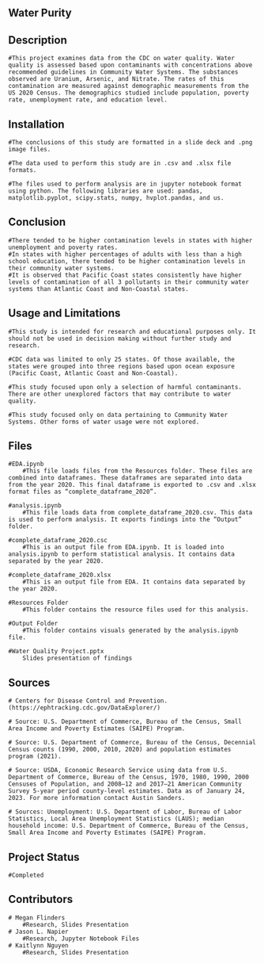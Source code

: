## Water Purity

## Description
	#This project examines data from the CDC on water quality. Water quality is assessed based upon contaminants with concentrations above recommended guidelines in Community Water Systems. The substances observed are Uranium, Arsenic, and Nitrate. The rates of this contamination are measured against demographic measurements from the US 2020 Census. The demographics studied include population, poverty rate, unemployment rate, and education level.

## Installation
	#The conclusions of this study are formatted in a slide deck and .png image files.
	
    #The data used to perform this study are in .csv and .xlsx file formats.
	
    #The files used to perform analysis are in jupyter notebook format using python. The following libraries are used: pandas, matplotlib.pyplot, scipy.stats, numpy, hvplot.pandas, and us.

## Conclusion
    #There tended to be higher contamination levels in states with higher unemployment and poverty rates.
    #In states with higher percentages of adults with less than a high school education, there tended to be higher contamination levels in their community water systems.
    #It is observed that Pacific Coast states consistently have higher levels of contamination of all 3 pollutants in their community water systems than Atlantic Coast and Non-Coastal states.

## Usage and Limitations
	#This study is intended for research and educational purposes only. It should not be used in decision making without further study and research.
	
    #CDC data was limited to only 25 states. Of those available, the states were grouped into three regions based upon ocean exposure (Pacific Coast, Atlantic Coast and Non-Coastal).
	
    #This study focused upon only a selection of harmful contaminants. There are other unexplored factors that may contribute to water quality.
	
    #This study focused only on data pertaining to Community Water Systems. Other forms of water usage were not explored.

## Files
	#EDA.ipynb
		#This file loads files from the Resources folder. These files are combined into dataframes. These dataframes are separated into data from the year 2020. This final dataframe is exported to .csv and .xlsx format files as “complete_dataframe_2020”.

	#analysis.ipynb
	    #This file loads data from complete_dataframe_2020.csv. This data is used to perform analysis. It exports findings into the “Output” folder.

    #complete_dataframe_2020.csc
	    #This is an output file from EDA.ipynb. It is loaded into analysis.ipynb to perform statistical analysis. It contains data separated by the year 2020.

    #complete_dataframe_2020.xlsx
	    #This is an output file from EDA. It contains data separated by the year 2020.

    #Resources Folder
		#This folder contains the resource files used for this analysis.

    #Output Folder
		#This folder contains visuals generated by the analysis.ipynb file.

	#Water Quality Project.pptx
		Slides presentation of findings 
        
## Sources
	# Centers for Disease Control and Prevention. (https://ephtracking.cdc.gov/DataExplorer/)
	
    # Source: U.S. Department of Commerce, Bureau of the Census, Small Area Income and Poverty Estimates (SAIPE) Program. 
	
    # Source: U.S. Department of Commerce, Bureau of the Census, Decennial Census counts (1990, 2000, 2010, 2020) and population estimates program (2021).
	
    # Source: USDA, Economic Research Service using data from U.S. Department of Commerce, Bureau of the Census, 1970, 1980, 1990, 2000 Censuses of Population, and 2008–12 and 2017–21 American Community Survey 5-year period county-level estimates. Data as of January 24, 2023. For more information contact Austin Sanders.
	
    # Sources: Unemployment: U.S. Department of Labor, Bureau of Labor Statistics, Local Area Unemployment Statistics (LAUS); median household income: U.S. Department of Commerce, Bureau of the Census, Small Area Income and Poverty Estimates (SAIPE) Program.

## Project Status
	#Completed

## Contributors
	# Megan Flinders
		#Research, Slides Presentation
  	# Jason L. Napier
		#Research, Jupyter Notebook Files
	# Kaitlynn Nguyen
		#Research, Slides Presentation





